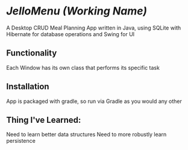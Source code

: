 # *JelloMenu (Working Name)*
A Desktop CRUD Meal Planning App written in Java, using SQLite with Hibernate for database operations and Swing for UI

## Functionality
Each Window has its own class that performs its specific task

## Installation
App is packaged with gradle, so run via Gradle as you would any other

## Thing I've Learned:
Need to learn better data structures
Need to more robustly learn persistence
